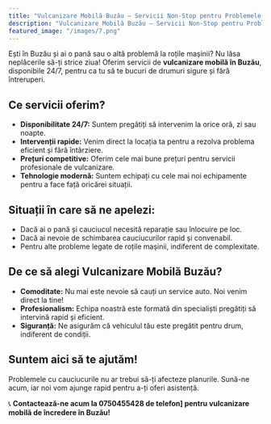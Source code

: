 ```yaml
---
title: "Vulcanizare Mobilă Buzău – Servicii Non-Stop pentru Problemele Tale cu Cauciucurile"
description: "Vulcanizare Mobilă Buzău – Servicii Non-Stop pentru Problemele Tale cu Cauciucurile - Tel 0750455428"
featured_image: "/images/7.png"
---
```


Ești în Buzău și ai o pană sau o altă problemă la roțile mașinii? Nu lăsa neplăcerile să-ți strice ziua! Oferim servicii de **vulcanizare mobilă în Buzău**, disponibile 24/7, pentru ca tu să te bucuri de drumuri sigure și fără întreruperi. <!--more-->

## Ce servicii oferim?
- **Disponibilitate 24/7:** Suntem pregătiți să intervenim la orice oră, zi sau noapte.  
- **Intervenții rapide:** Venim direct la locația ta pentru a rezolva problema eficient și fără întârziere.  
- **Prețuri competitive:** Oferim cele mai bune prețuri pentru servicii profesionale de vulcanizare.  
- **Tehnologie modernă:** Suntem echipați cu cele mai noi echipamente pentru a face față oricărei situații.  

## Situații în care să ne apelezi:
- Dacă ai o pană și cauciucul necesită reparație sau înlocuire pe loc.  
- Dacă ai nevoie de schimbarea cauciucurilor rapid și convenabil.  
- Pentru alte probleme legate de roțile mașinii, indiferent de complexitate.  

## De ce să alegi Vulcanizare Mobilă Buzău?
- **Comoditate:** Nu mai este nevoie să cauți un service auto. Noi venim direct la tine!  
- **Profesionalism:** Echipa noastră este formată din specialiști pregătiți să intervină rapid și eficient.  
- **Siguranță:** Ne asigurăm că vehiculul tău este pregătit pentru drum, indiferent de condiții.  

## Suntem aici să te ajutăm!
Problemele cu cauciucurile nu ar trebui să-ți afecteze planurile. Sună-ne acum, iar noi vom ajunge rapid pentru a-ți oferi asistență.

📞 **Contactează-ne acum la 0750455428 de telefon] pentru vulcanizare mobilă de încredere în Buzău!**